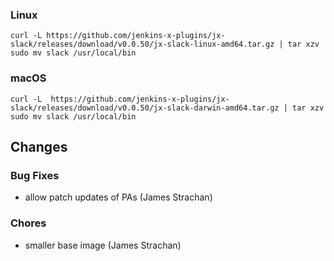 ### Linux

```shell
curl -L https://github.com/jenkins-x-plugins/jx-slack/releases/download/v0.0.50/jx-slack-linux-amd64.tar.gz | tar xzv 
sudo mv slack /usr/local/bin
```

### macOS

```shell
curl -L  https://github.com/jenkins-x-plugins/jx-slack/releases/download/v0.0.50/jx-slack-darwin-amd64.tar.gz | tar xzv
sudo mv slack /usr/local/bin
```
## Changes

### Bug Fixes

* allow patch updates of PAs (James Strachan)

### Chores

* smaller base image (James Strachan)
